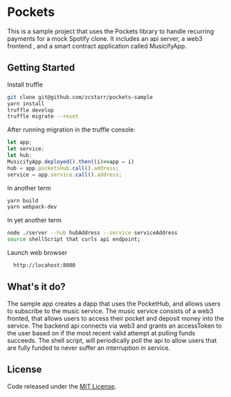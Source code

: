# Pockets


This is a sample project that uses the Pockets library to handle recurring payments for a mock Spotify clone. It includes an api server, a web3 frontend , and a smart contract application called MusicifyApp.



## Getting Started
Install truffle
```sh
git clone git@github.com/zcstarr/pockets-sample
yarn install
truffle develop
truffle migrate --reset
```

After running migration in the truffle console:
```js
let app;
let service;
let hub;
MusicifyApp.deployed().then((i)=>app = i)
hub = app.pocketsHub.call().address;
service = app.service.call().address;
```

In another term
```sh
yarn build
yarn webpack-dev
```

In yet another term
```sh
node ./server --hub hubAddress --service serviceAddress
source shellScript that curls api endpoint;
```

Launch web browser
```sh
  http://locahost:8080
```

## What's it do? 

The sample app creates a dapp that uses the PocketHub, and allows
users to subscribe to the music service. The music service consists of a 
web3 fronted, that allows users to access their pocket and deposit money into the service. The backend api connects via web3 and grants an accessToken 
to the user based on if the most recent valid attempt at pulling funds succeeds. The shell script, will periodically poll the api to allow users that
are fully funded to never suffer an interruption in service.

## License
Code released under the [MIT License](https://github.com/Pockets/smart-pockets/blob/master/LICENSE).